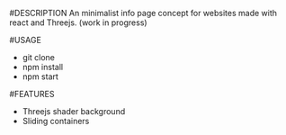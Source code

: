 #DESCRIPTION
An minimalist info page concept for websites made with react and Threejs.
(work in progress)

#USAGE
- git clone
- npm install
- npm start

#FEATURES
- Threejs shader background
- Sliding containers
